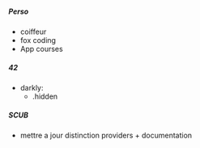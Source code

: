 ##### Perso

- coiffeur
- fox coding
- App courses

##### 42

 - darkly:
	 - .hidden
##### SCUB

- mettre a jour distinction providers + documentation
